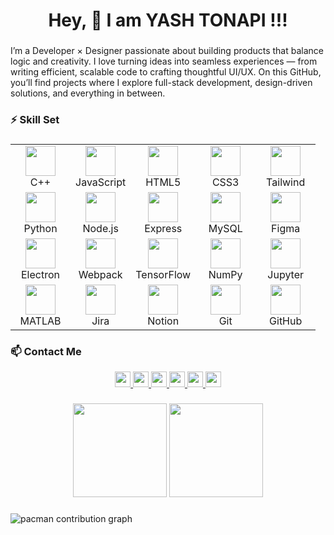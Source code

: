 <h1 align="center">Hey, 👋 I am YASH TONAPI !!!</h1>

###

<p align="left">
I’m a Developer × Designer passionate about building products that balance logic and creativity. 
I love turning ideas into seamless experiences — from writing efficient, scalable code to crafting thoughtful UI/UX. 
On this GitHub, you’ll find projects where I explore full-stack development, design-driven solutions, and everything in between.
</p>

###

<h3 align="left">⚡ Skill Set</h3>

###

<table align="center">
  <tr>
    <td align="center" width="80">
      <img src="https://cdn.jsdelivr.net/gh/devicons/devicon/icons/cplusplus/cplusplus-original.svg" height="48"/><br/>C++
    </td>
    <td align="center" width="80">
      <img src="https://cdn.jsdelivr.net/gh/devicons/devicon/icons/javascript/javascript-original.svg" height="48"/><br/>JavaScript
    </td>
    <td align="center" width="80">
      <img src="https://cdn.jsdelivr.net/gh/devicons/devicon/icons/html5/html5-original.svg" height="48"/><br/>HTML5
    </td>
    <td align="center" width="80">
      <img src="https://cdn.jsdelivr.net/gh/devicons/devicon/icons/css3/css3-original.svg" height="48"/><br/>CSS3
    </td>
    <td align="center" width="80">
      <img src="https://cdn.jsdelivr.net/gh/devicons/devicon/icons/tailwindcss/tailwindcss-original.svg" height="48"/><br/>Tailwind
    </td>
  </tr>
  <tr>
    <td align="center" width="80">
      <img src="https://cdn.jsdelivr.net/gh/devicons/devicon/icons/python/python-original.svg" height="48"/><br/>Python
    </td>
    <td align="center" width="80">
      <img src="https://cdn.jsdelivr.net/gh/devicons/devicon/icons/nodejs/nodejs-original.svg" height="48"/><br/>Node.js
    </td>
    <td align="center" width="80">
      <img src="https://cdn.jsdelivr.net/gh/devicons/devicon/icons/express/express-original-wordmark.svg" height="48"/><br/>Express
    </td>
    <td align="center" width="80">
      <img src="https://cdn.jsdelivr.net/gh/devicons/devicon/icons/mysql/mysql-original.svg" height="48"/><br/>MySQL
    </td>
    <td align="center" width="80">
      <img src="https://cdn.jsdelivr.net/gh/devicons/devicon/icons/figma/figma-original.svg" height="48"/><br/>Figma
    </td>
  </tr>
  <tr>
    <td align="center" width="80">
      <img src="https://cdn.jsdelivr.net/gh/devicons/devicon/icons/electron/electron-original.svg" height="48"/><br/>Electron
    </td>
    <td align="center" width="80">
      <img src="https://cdn.jsdelivr.net/gh/devicons/devicon/icons/webpack/webpack-original.svg" height="48"/><br/>Webpack
    </td>
    <td align="center" width="80">
      <img src="https://cdn.jsdelivr.net/gh/devicons/devicon/icons/tensorflow/tensorflow-original.svg" height="48"/><br/>TensorFlow
    </td>
    <td align="center" width="80">
      <img src="https://cdn.jsdelivr.net/gh/devicons/devicon/icons/numpy/numpy-original.svg" height="48"/><br/>NumPy
    </td>
    <td align="center" width="80">
      <img src="https://cdn.jsdelivr.net/gh/devicons/devicon/icons/jupyter/jupyter-original.svg" height="48"/><br/>Jupyter
    </td>
  </tr>
  <tr>
    <td align="center" width="80">
      <img src="https://cdn.jsdelivr.net/gh/devicons/devicon/icons/matlab/matlab-original.svg" height="48"/><br/>MATLAB
    </td>
    <td align="center" width="80">
      <img src="https://cdn.jsdelivr.net/gh/devicons/devicon/icons/jira/jira-original.svg" height="48"/><br/>Jira
    </td>
    <td align="center" width="80">
      <img src="https://cdn.jsdelivr.net/gh/devicons/devicon/icons/notion/notion-original.svg" height="48"/><br/>Notion
    </td>
    <td align="center" width="80">
      <img src="https://cdn.jsdelivr.net/gh/devicons/devicon/icons/git/git-original.svg" height="48"/><br/>Git
    </td>
    <td align="center" width="80">
      <img src="https://cdn.jsdelivr.net/gh/devicons/devicon/icons/github/github-original.svg" height="48"/><br/>GitHub
    </td>
  </tr>
</table>

###

<h3 align="left">📫 Contact Me</h3>

<div align="center">
  <a href="www.linkedin.com/in/yash-tonapi" target="_blank">
    <img src="https://img.shields.io/static/v1?message=LinkedIn&logo=linkedin&label=&color=0077B5&logoColor=white&style=for-the-badge" height="25"/>
  </a>
  <a href="https://forem.com/yash_tonapi_" target="_blank">
    <img src="https://img.shields.io/static/v1?message=dev.to&logo=dev.to&label=&color=0A0A0A&logoColor=white&style=for-the-badge" height="25"/>
  </a>
  <a href="https://dribbble.com/YashTonapi" target="_blank">
    <img src="https://img.shields.io/static/v1?message=Dribbble&logo=dribbble&label=&color=EA4C89&logoColor=white&style=for-the-badge" height="25"/>
  </a>
  <a href="mailto:yashstonapi@gmail.com" target="_blank">
    <img src="https://img.shields.io/static/v1?message=Gmail&logo=gmail&label=&color=D14836&logoColor=white&style=for-the-badge" height="25"/>
  </a>
  <a href="https://x.com/_yash_tonapi_" target="_blank">
    <img src="https://img.shields.io/static/v1?message=Twitter&logo=twitter&label=&color=000000&logoColor=black&style=for-the-badge" height="25"/>
  </a>
  <a href="https://www.behance.net/yashtonapi" target="_blank">
    <img src="https://img.shields.io/static/v1?message=Behance&logo=behance&label=&color=1769ff&logoColor=white&style=for-the-badge" height="25"/>
  </a>
</div>

###

<div align="center">
  <img src="https://streak-stats.demolab.com?user=yash-tonapi&locale=en&mode=daily&theme=dracula&hide_border=false&border_radius=5" height="150" />
  <img src="https://github-profile-trophy.vercel.app?username=yash-tonapi&theme=dracula&column=6&margin-w=8&margin-h=8" height="150" />
</div>

###

<picture>
  <source media="(prefers-color-scheme: dark)" srcset="https://raw.githubusercontent.com/yash-tonapi/yash-tonapi/output/pacman-contribution-graph-dark.svg">
  <source media="(prefers-color-scheme: light)" srcset="https://raw.githubusercontent.com/yash-tonapi/yash-tonapi/output/pacman-contribution-graph.svg">
  <img alt="pacman contribution graph" src="https://raw.githubusercontent.com/yash-tonapi/yash-tonapi/output/pacman-contribution-graph.svg">
</picture>
